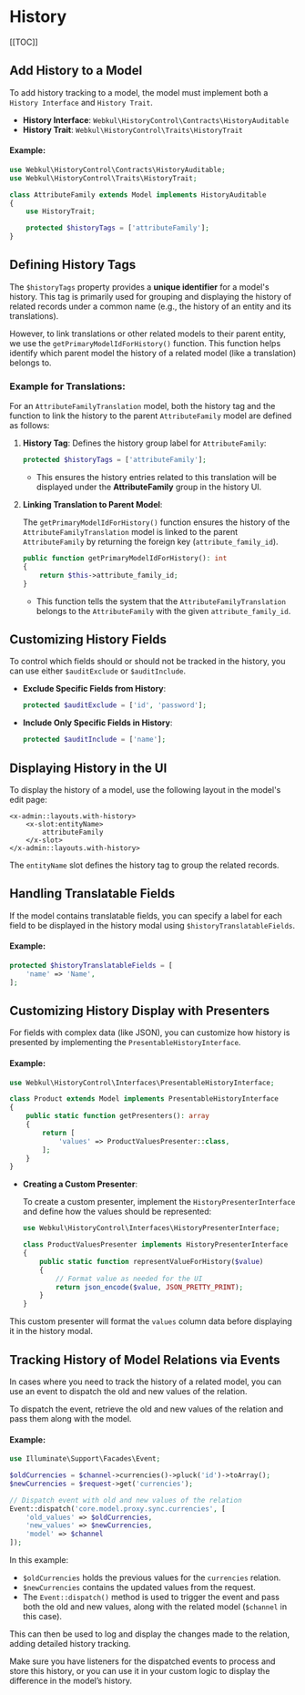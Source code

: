 # History

[[TOC]]

## Add History to a Model

To add history tracking to a model, the model must implement both a `History Interface` and `History Trait`.

- **History Interface**: `Webkul\HistoryControl\Contracts\HistoryAuditable`
- **History Trait**: `Webkul\HistoryControl\Traits\HistoryTrait`

#### Example:

```php
use Webkul\HistoryControl\Contracts\HistoryAuditable;
use Webkul\HistoryControl\Traits\HistoryTrait;

class AttributeFamily extends Model implements HistoryAuditable
{
    use HistoryTrait;

    protected $historyTags = ['attributeFamily'];
}
```

## Defining History Tags

The `$historyTags` property provides a **unique identifier** for a model's history. This tag is primarily used for grouping and displaying the history of related records under a common name (e.g., the history of an entity and its translations). 

However, to link translations or other related models to their parent entity, we use the `getPrimaryModelIdForHistory()` function. This function helps identify which parent model the history of a related model (like a translation) belongs to.

### Example for Translations:

For an `AttributeFamilyTranslation` model, both the history tag and the function to link the history to the parent `AttributeFamily` model are defined as follows:

1. **History Tag**: Defines the history group label for `AttributeFamily`:

    ```php
    protected $historyTags = ['attributeFamily'];
    ```

    - This ensures the history entries related to this translation will be displayed under the **AttributeFamily** group in the history UI.

2. **Linking Translation to Parent Model**:

    The `getPrimaryModelIdForHistory()` function ensures the history of the `AttributeFamilyTranslation` model is linked to the parent `AttributeFamily` by returning the foreign key (`attribute_family_id`).

    ```php
    public function getPrimaryModelIdForHistory(): int
    {
        return $this->attribute_family_id;
    }
    ```

    - This function tells the system that the `AttributeFamilyTranslation` belongs to the `AttributeFamily` with the given `attribute_family_id`.

## Customizing History Fields

To control which fields should or should not be tracked in the history, you can use either `$auditExclude` or `$auditInclude`.

- **Exclude Specific Fields from History**:
  
  ```php
  protected $auditExclude = ['id', 'password'];
  ```

- **Include Only Specific Fields in History**:
  
  ```php
  protected $auditInclude = ['name'];
  ```

## Displaying History in the UI

To display the history of a model, use the following layout in the model's edit page:

```blade
<x-admin::layouts.with-history>
    <x-slot:entityName>
        attributeFamily
    </x-slot>
</x-admin::layouts.with-history>
```

The `entityName` slot defines the history tag to group the related records.

## Handling Translatable Fields

If the model contains translatable fields, you can specify a label for each field to be displayed in the history modal using `$historyTranslatableFields`.

#### Example:

```php
protected $historyTranslatableFields = [
    'name' => 'Name',
];
```

## Customizing History Display with Presenters

For fields with complex data (like JSON), you can customize how history is presented by implementing the `PresentableHistoryInterface`.

#### Example:

```php
use Webkul\HistoryControl\Interfaces\PresentableHistoryInterface;

class Product extends Model implements PresentableHistoryInterface
{
    public static function getPresenters(): array
    {
        return [
            'values' => ProductValuesPresenter::class,
        ];
    }
}
```

- **Creating a Custom Presenter**:

  To create a custom presenter, implement the `HistoryPresenterInterface` and define how the values should be represented:

  ```php
  use Webkul\HistoryControl\Interfaces\HistoryPresenterInterface;

  class ProductValuesPresenter implements HistoryPresenterInterface
  {
      public static function representValueForHistory($value)
      {
          // Format value as needed for the UI
          return json_encode($value, JSON_PRETTY_PRINT);
      }
  }
  ```

This custom presenter will format the `values` column data before displaying it in the history modal.

## Tracking History of Model Relations via Events

In cases where you need to track the history of a related model, you can use an event to dispatch the old and new values of the relation.

To dispatch the event, retrieve the old and new values of the relation and pass them along with the model.

#### Example:

```php
use Illuminate\Support\Facades\Event;

$oldCurrencies = $channel->currencies()->pluck('id')->toArray();
$newCurrencies = $request->get('currencies');

// Dispatch event with old and new values of the relation
Event::dispatch('core.model.proxy.sync.currencies', [
    'old_values' => $oldCurrencies, 
    'new_values' => $newCurrencies, 
    'model' => $channel
]);
```

In this example:
- `$oldCurrencies` holds the previous values for the `currencies` relation.
- `$newCurrencies` contains the updated values from the request.
- The `Event::dispatch()` method is used to trigger the event and pass both the old and new values, along with the related model (`$channel` in this case).

This can then be used to log and display the changes made to the relation, adding detailed history tracking.

Make sure you have listeners for the dispatched events to process and store this history, or you can use it in your custom logic to display the difference in the model’s history.
